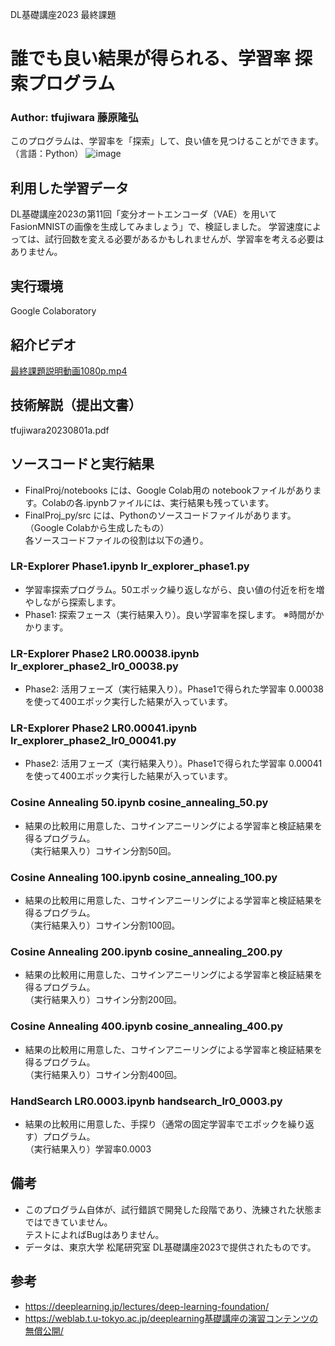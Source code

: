DL基礎講座2023 最終課題
# 誰でも良い結果が得られる、学習率 探索プログラム
### Author:  tfujiwara 藤原隆弘
このプログラムは、学習率を「探索」して、良い値を見つけることができます。（言語：Python）
![image](https://github.com/fujiwat/DLBasic_2023_MyProject/assets/16160120/e4f591ec-40f4-4e25-8aec-950826c3a506)


## 利用した学習データ
DL基礎講座2023の第11回「変分オートエンコーダ（VAE）を用いてFasionMNISTの画像を生成してみましょう」で、検証しました。
学習速度によっては、試行回数を変える必要があるかもしれませんが、学習率を考える必要はありません。

## 実行環境
Google Colaboratory

## 紹介ビデオ
[最終課題説明動画1080p.mp4](https://drive.google.com/file/d/196fsfThlgFLiHG0m30OblPU7iaOj9BRT/view?usp=drive_link)

## 技術解説（提出文書）
tfujiwara20230801a.pdf

## ソースコードと実行結果
- FinalProj/notebooks には、Google Colab用の notebookファイルがあります。Colabの各.ipynbファイルには、実行結果も残っています。
- FinalProj_py/src には、Pythonのソースコードファイルがあります。（Google Colabから生成したもの）<br />
各ソースコードファイルの役割は以下の通り。

### LR-Explorer Phase1.ipynb            lr_explorer_phase1.py
- 学習率探索プログラム。50エポック繰り返しながら、良い値の付近を桁を増やしながら探索します。
- Phase1: 探索フェース（実行結果入り）。良い学習率を探します。
※時間がかかります。

### LR-Explorer Phase2 LR0.00038.ipynb  lr_explorer_phase2_lr0_00038.py
- Phase2: 活用フェーズ（実行結果入り）。Phase1で得られた学習率 0.00038 を使って400エポック実行した結果が入っています。

### LR-Explorer Phase2 LR0.00041.ipynb  lr_explorer_phase2_lr0_00041.py
- Phase2: 活用フェーズ（実行結果入り）。Phase1で得られた学習率 0.00041 を使って400エポック実行した結果が入っています。

### Cosine Annealing 50.ipynb           cosine_annealing_50.py
- 結果の比較用に用意した、コサインアニーリングによる学習率と検証結果を得るプログラム。<br />
（実行結果入り）コサイン分割50回。

### Cosine Annealing 100.ipynb          cosine_annealing_100.py
- 結果の比較用に用意した、コサインアニーリングによる学習率と検証結果を得るプログラム。<br />
（実行結果入り）コサイン分割100回。

### Cosine Annealing 200.ipynb          cosine_annealing_200.py
- 結果の比較用に用意した、コサインアニーリングによる学習率と検証結果を得るプログラム。<br />
（実行結果入り）コサイン分割200回。

### Cosine Annealing 400.ipynb          cosine_annealing_400.py
- 結果の比較用に用意した、コサインアニーリングによる学習率と検証結果を得るプログラム。<br />
（実行結果入り）コサイン分割400回。

### HandSearch LR0.0003.ipynb                      handsearch_lr0_0003.py
- 結果の比較用に用意した、手探り（通常の固定学習率でエポックを繰り返す）プログラム。<br />
（実行結果入り）学習率0.0003

## 備考
- このプログラム自体が、試行錯誤で開発した段階であり、洗練された状態まではできていません。<br />
テストによればBugはありません。
- データは、東京大学 松尾研究室 DL基礎講座2023で提供されたものです。

## 参考
- https://deeplearning.jp/lectures/deep-learning-foundation/ <br>
- https://weblab.t.u-tokyo.ac.jp/deeplearning基礎講座の演習コンテンツの無償公開/
